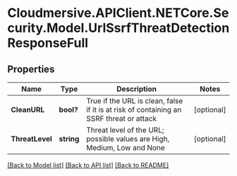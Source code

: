 # Cloudmersive.APIClient.NETCore.Security.Model.UrlSsrfThreatDetectionResponseFull
## Properties

Name | Type | Description | Notes
------------ | ------------- | ------------- | -------------
**CleanURL** | **bool?** | True if the URL is clean, false if it is at risk of containing an SSRF threat or attack | [optional] 
**ThreatLevel** | **string** | Threat level of the URL; possible values are High, Medium, Low and None | [optional] 

[[Back to Model list]](../README.md#documentation-for-models) [[Back to API list]](../README.md#documentation-for-api-endpoints) [[Back to README]](../README.md)

